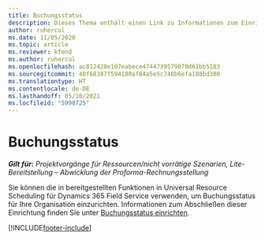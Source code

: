 ```yaml
---
title: Buchungsstatus
description: Dieses Thema enthält einen Link zu Informationen zum Einrichten der Buchungsstatus von Project Operations.
author: ruhercul
ms.date: 11/05/2020
ms.topic: article
ms.reviewer: kfend
ms.author: ruhercul
ms.openlocfilehash: ac812428e107eabece4744739579070d61bb5183
ms.sourcegitcommit: 40f68387f594180af64a5e5c748b6efa188bd300
ms.translationtype: HT
ms.contentlocale: de-DE
ms.lasthandoff: 05/10/2021
ms.locfileid: "5998725"
---
```

# <a name="booking-statuses"></a>Buchungsstatus

_**Gilt für:** Projektvorgänge für Ressourcen/nicht vorrätige Szenarien, Lite-Bereitstellung – Abwicklung der Proforma-Rechnungsstellung_

Sie können die in bereitgestellten Funktionen in Universal Resource Scheduling für Dynamics 365 Field Service verwenden, um Buchungsstatus für Ihre Organisation einzurichten. Informationen zum Abschließen dieser Einrichtung finden Sie unter [Buchungsstatus einrichten](/dynamics365/field-service/set-up-booking-statuses).


[!INCLUDE[footer-include](../includes/footer-banner.md)]